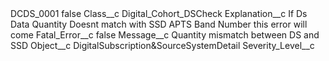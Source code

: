 <?xml version="1.0" encoding="UTF-8"?>
<CustomMetadata xmlns="http://soap.sforce.com/2006/04/metadata" xmlns:xsi="http://www.w3.org/2001/XMLSchema-instance" xmlns:xsd="http://www.w3.org/2001/XMLSchema">
    <label>DCDS_0001</label>
    <protected>false</protected>
    <values>
        <field>Class__c</field>
        <value xsi:type="xsd:string">Digital_Cohort_DSCheck</value>
    </values>
    <values>
        <field>Explanation__c</field>
        <value xsi:type="xsd:string">If Ds Data Quantity Doesnt match with SSD APTS Band Number this error will come</value>
    </values>
    <values>
        <field>Fatal_Error__c</field>
        <value xsi:type="xsd:boolean">false</value>
    </values>
    <values>
        <field>Message__c</field>
        <value xsi:type="xsd:string">Quantity mismatch between DS and SSD</value>
    </values>
    <values>
        <field>Object__c</field>
        <value xsi:type="xsd:string">DigitalSubscription&amp;SourceSystemDetail</value>
    </values>
    <values>
        <field>Severity_Level__c</field>
        <value xsi:nil="true"/>
    </values>
</CustomMetadata>
